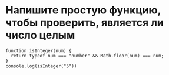 # Напишите простую функцию, чтобы проверить, является ли число целым

```
function isInteger(num) {
  return typeof num === "number" && Math.floor(num) === num;
}
console.log(isInteger("5"))
```